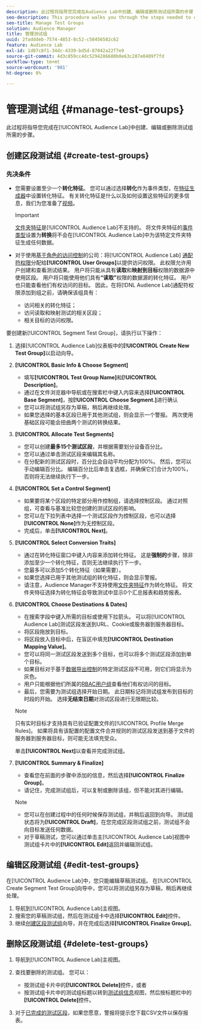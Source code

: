 ```yaml
---
description: 此过程将指导您完成在Audience Lab中创建、编辑或删除测试组所需的步骤
seo-description: This procedure walks you through the steps needed to create, edit, or delete a test group in Audience Lab
seo-title: Manage Test Groups
solution: Audience Manager
title: 管理测试组
uuid: 2fadddeb-7574-4853-8c52-c58456582c62
feature: Audience Lab
exl-id: 1d07c8f1-34dc-4339-bd5d-87042a22f7e9
source-git-commit: 4d3c859cc4dc5294286680b0e63c287e0409f7fd
workflow-type: tm+mt
source-wordcount: '981'
ht-degree: 0%

---
```


# 管理测试组 {#manage-test-groups}

此过程将指导您完成在[!UICONTROL Audience Lab]中创建、编辑或删除测试组所需的步骤。

## 创建区段测试组 {#create-test-groups}

### 先决条件

<!-- create-test-group.xml -->

* 您需要设置至少一个&#x200B;**转化特征**。 您可以通过选择&#x200B;**转化**&#x200B;作为事件类型，在[特征生成器](../../features/traits/create-onboarded-rule-based-traits.md)中设置转化特征。 有关转化特征是什么以及如何设置这些特征的更多信息，我们为您准备了[视频](https://helpx.adobe.com/audience-manager/kt/using/creating-conversion-traits-feature-video-use.html)。

  >[!IMPORTANT]
  >
  >[文件夹特征](../../features/traits/about-folder-traits.md)是[!UICONTROL Audience Lab]不支持的&#x200B;**&#x200B;**。 将文件夹特征的[事件类型](../../features/traits/create-onboarded-rule-based-traits.md)设置为&#x200B;**转换**&#x200B;将不会在[!UICONTROL Audience Lab]中为该特定文件夹特征生成任何数据。

* 对于使用[基于角色的访问控制](../../features/administration/administration-overview.md)的公司：将[!UICONTROL Audience Lab] [通配符权限](../../features/administration/administration-overview.md#wild-card-permissions)分配给&#x200B;**[!UICONTROL User Groups]**&#x200B;以提供访问权限。 此权限允许用户创建和查看测试结果。 用户将只能从具有&#x200B;**读取**&#x200B;和&#x200B;**映射到目标**&#x200B;权限的数据源中使用区段。 用户将只能使用他们具有&#x200B;**“读取”**&#x200B;权限的数据源的转化特征。 用户也只能查看他们有权访问的目标。 因此，在将[!DNL Audience Lab]通配符权限添加到组之前，请确保该组具有：
   * 访问相关的转化特征；
   * 访问读取和映射测试的相关区段；
   * 相关目标的访问权限。

要创建新[!UICONTROL Segment Test Group]，请执行以下操作：

1. 选择[!UICONTROL Audience Lab]仪表板中的&#x200B;**[!UICONTROL Create New Test Group]**&#x200B;以启动向导。
1. **[!UICONTROL Basic Info & Choose Segment]**

   * 填写&#x200B;**[!UICONTROL Test Group Name]**&#x200B;和&#x200B;**[!UICONTROL Description]**。
   * 通过在文件浏览器中导航或在搜索栏中键入内容来选择&#x200B;**[!UICONTROL Base Segment]**，按&#x200B;**[!UICONTROL Choose Segment.]**&#x200B;进行确认
   * 您可以将测试组另存为草稿，稍后再继续处理。
   * 如果您选择的基本区段已用于其他测试组，则会显示一个警报。 两次使用基础区段可能会扭曲两个测试的转换结果。

1. **[!UICONTROL Allocate Test Segments]**

   * 您可以创建&#x200B;**最多15个测试区段**，并根据需要划分设备百分比。
   * 您可以通过单击测试区段来编辑其名称。
   * 在分配新的测试区段时，百分比会自动平均分配为100%。 然后，您可以手动编辑百分比。 编辑百分比后单击复选框，并确保它们合计为100%，否则将无法继续执行下一步。

1. **[!UICONTROL Set a Control Segment]**

   * 如果要将某个区段的特定部分用作控制组，请选择控制区段。 通过对照组，可查看与基准比较您创建的测试区段的影响。
   * 您可以在下拉列表中选择一个测试区段作为控制区段，也可以选择&#x200B;**[!UICONTROL None]**&#x200B;作为无控制区段。
   * 完成后，单击&#x200B;**[!UICONTROL Next]**。

1. **[!UICONTROL Select Conversion Traits]**

   * 通过在转化特征窗口中键入内容来添加转化特征。 这是&#x200B;**强制的**&#x200B;步骤，除非添加至少一个转化特征，否则无法继续执行下一步。
   * 您最多可以添加5个转化特征（如果需要）。
   * 如果您选择已用于其他测试组的转化特征，则会显示警报。
   * 请注意，Audience Manager不支持使用[文件夹特征](/help/using/features/traits/about-folder-traits.md)作为转化特征。 将文件夹特征选择为转化特征会导致测试中显示0个汇总报表和趋势报表。

1. **[!UICONTROL Choose Destinations & Dates]**

   * 在搜索字段中键入所需的目标或使用下拉箭头。 可以将[!UICONTROL Audience Lab]测试区段发送到URL、Cookie或服务器到服务器目标。
   * 将区段拖放到目标。
   * 将区段放入目标中后，在盲区中填充&#x200B;**[!UICONTROL Destination Mapping Value]**。
   * 您可以将同一测试区段发送到多个目标，也可以将多个测试区段添加到单个目标。
   * 如果目标对于基于[数据导出控制](../../features/data-export-controls.md)的特定测试区段不可用，则它们将显示为灰色。
   * 用户只能根据他们所属的[RBAC用户组](../../features/administration/administration-overview.md)查看他们有权访问的目标。
   * 最后，您需要为测试组选择开始日期。 此日期标记将测试组发布到目标的时段的开始。 选择&#x200B;**无结束日期**&#x200B;对测试区段进行无限期比较。

   >[!NOTE]
   >
   >只有实时目标才支持具有已验证配置文件的[!UICONTROL Profile Merge Rules]。 如果将具有该配置的配置文件合并规则的测试区段发送到基于文件的服务器到服务器目标，则可能无法填充受众。

   单击&#x200B;**[!UICONTROL Next]**&#x200B;以查看并完成测试组。

1. **[!UICONTROL Summary & Finalize]**

   * 查看您在前面的步骤中添加的信息，然后选择&#x200B;**[!UICONTROL Finalize Group]**。
   * 请记住，完成测试组后，可以复制或删除该组，但不能对其进行编辑。

   >[!NOTE]
   >* 您可以在创建过程中的任何时候保存测试组，并稍后返回到向导。 测试组状态将为&#x200B;**[!UICONTROL Draft]**，在您完成区段测试组之前，测试组不会向目标发送任何数据。
   >* 对于草稿测试，您可以通过单击主[!UICONTROL Audience Lab]视图中测试组卡片中的&#x200B;**[!UICONTROL Edit]**&#x200B;返回并编辑测试组。

## 编辑区段测试组 {#edit-test-groups}

在[!UICONTROL Audience Lab]中，您只能编辑草稿测试组。 在[!UICONTROL Create Segment Test Group]向导中，您可以将测试组另存为草稿，稍后再继续处理。

1. 导航到[!UICONTROL Audience Lab]主视图。
1. 搜索您的草稿测试组，然后在测试组卡中选择&#x200B;**[!UICONTROL Edit]**&#x200B;控件。
1. 继续[创建区段测试组](../../features/audience-lab/audience-lab-manage-test-groups.md#create-test-groups)向导，并在完成后选择&#x200B;**[!UICONTROL Finalize Group]**。

## 删除区段测试组 {#delete-test-groups}

1. 导航到[!UICONTROL Audience Lab]主视图。
1. 查找要删除的测试组。 您可以：

   * 按测试组卡片中的&#x200B;**[!UICONTROL Delete]**&#x200B;控件，或者
   * 按测试组卡片中的测试组标题以转到[测试组信息](../../features/audience-lab/audience-lab-information-view.md)视图，然后按标题栏中的&#x200B;**[!UICONTROL Delete]**&#x200B;控件。

1. 对于[已完成的测试区段](../../features/audience-lab/audience-lab.md#status)，如果您愿意，警报将提示您下载CSV文件以保存报表。
